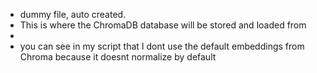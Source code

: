 - dummy file, auto created.
- This is where the ChromaDB database will be stored and loaded from
- 
- you can see in my script that I dont use the default embeddings from Chroma because it doesnt normalize by default
